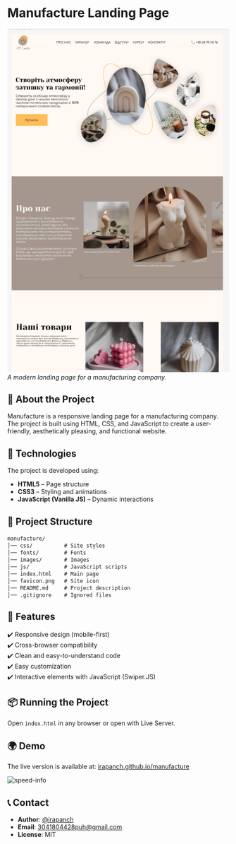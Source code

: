 # Manufacture Landing Page

![Manufacture](images/demo.png)  
*A modern landing page for a manufacturing company.*

## 🚀 About the Project
Manufacture is a responsive landing page for a manufacturing company. The project is built using HTML, CSS, and JavaScript to create a user-friendly, aesthetically pleasing, and functional website.

## 🔧 Technologies

The project is developed using:
- **HTML5** – Page structure
- **CSS3** – Styling and animations
- **JavaScript (Vanilla JS)** – Dynamic interactions

## 📂 Project Structure
```
manufacture/
│── css/          # Site styles
│── fonts/        # Fonts
│── images/       # Images
│── js/           # JavaScript scripts
│── index.html    # Main page
│── favicon.png   # Site icon
│── README.md     # Project description
│── .gitignore    # Ignored files
```

## 🎨 Features
✔️ Responsive design (mobile-first)  
✔️ Cross-browser compatibility  
✔️ Clean and easy-to-understand code  
✔️ Easy customization  
✔️ Interactive elements with JavaScript (Swiper.JS) 

## 📦 Running the Project
Open `index.html` in any browser or open with Live Server.

## 🌍 Demo
The live version is available at: [irapanch.github.io/manufacture](https://irapanch.github.io/manufacture/)

![speed-info](https://github.com/user-attachments/assets/cfbcd17d-2337-4533-8ae5-a16485e2387c)


## 📞 Contact
- **Author**: [@irapanch](https://github.com/irapanch)
- **Email**: 3041804428puh@gmail.com 
- **License**: MIT

